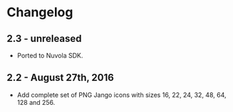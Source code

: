 Changelog
=========

2.3 - unreleased
----------------

  * Ported to Nuvola SDK.
  
2.2 - August 27th, 2016
-----------------------

  * Add complete set of PNG Jango icons with sizes 16, 22, 24, 32, 48, 64, 128 and 256.

